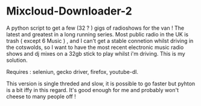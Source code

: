# Mixcloud-Downloader-2
A python script to get a few (32 ? ) gigs of radioshows for the van !
The latest and greatest in a long running series.
Most public radio in the UK is trash ( except 6 Music ) , and I can't get a stable connetion whilst driving in the cotswolds, so I want to have the most recent electronic music radio shows and dj mixes on a 32gb stick to play whilst i'm driving.
This is my solution.

Requires : seleniun, gecko driver, firefox, youtube-dl.

This version is single threded and slow, it is possible to go faster but pyhton is a bit iffy in this regard.
It's good enough for me and probably won't cheese to many people off !
